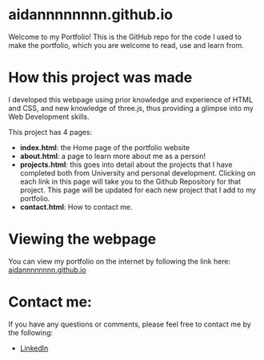 # aidannnnnnnn.github.io

Welcome to my Portfolio! This is the GitHub repo for the code I used to make the portfolio, which you are welcome to read, use and learn from. 

# How this project was made
I developed this webpage using prior knowledge and experience of HTML and CSS, and new knowledge of three.js, thus providing a glimpse into my Web Development skills. 

This project has 4 pages: 
- **index.html**: the Home page of the portfolio website
- **about.html**: a page to learn more about me as a person!
- **projects.html**: this goes into detail about the projects that I have completed both from University and personal development. Clicking on each link in this page will take you to the Github Repository for that project.  This page will be updated for each new project that I add to my portfolio. 
- **contact.html**: How to contact me.

# Viewing the webpage
You can view my portfolio on the internet by following the link here: [aidannnnnnnn.github.io](https://aidannnnnnnn.github.io)

# Contact me: 
If you have any questions or comments, please feel free to contact me by the following:

- [LinkedIn](www.linkedin.com/in/aidan-robinson-102439264)
